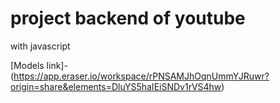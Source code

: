 # project backend of youtube

with javascript


[Models link]-(https://app.eraser.io/workspace/rPNSAMJhOqnUmmYJRuwr?origin=share&elements=DluYS5haIEiSNDv1rVS4hw)
